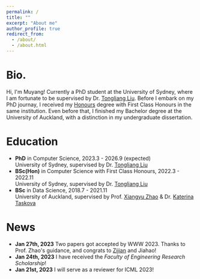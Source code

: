 ```yaml
---
permalink: /
title: ""
excerpt: "About me"
author_profile: true
redirect_from: 
  - /about/
  - /about.html
---
```


Bio.
======
Hi, I'm Muyang! Currently a PhD student at the University of Sydney, where I am fortunate to be supervised by Dr. [Tongliang Liu](https://tongliang-liu.github.io/). Before I embark on my PhD journay, I received my [Honours](https://en.wikipedia.org/wiki/Honours_degree) degree with First Class Honours in the same institution. Even before that, I finished my Bachelor degree at the University of Auckland, with a distinction in my undergraduate dissertation.

Education
======
* __PhD__ in Computer Science, 2023.3 - 2026.9 (expected)\
  University of Sydney, supervised by Dr. [Tongliang Liu](https://tongliang-liu.github.io/)
* __BSc(Hon)__ in Computer Science with First Class Honours, 2022.3 - 2022.11\
  University of Sydney, supervised by Dr. [Tongliang Liu](https://tongliang-liu.github.io/)
* __BSc__ in Data Science, 2018.7 - 2021.11\
  University of Auckland, supervised by Prof. [Xiangyu Zhao](https://zhaoxyai.github.io/) & Dr. [Katerina Taskova](https://profiles.auckland.ac.nz/katerina-taskova)

News
======
* __Jan 27th, 2023__  Two papers got accepted by WWW 2023. Thanks to Prof. Zhao's guidance, and congrats to [Zijian](https://zhangzj2114.github.io/) and Jiahao!
* __Jan 24th, 2023__  I have received the *Faculty of Engineering Research Scholarship*!
* __Jan 21st, 2023__  I will serve as a reviewer for ICML 2023!
